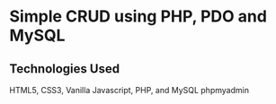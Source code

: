 # Simple CRUD using PHP, PDO and MySQL

## Technologies Used

HTML5, CSS3, Vanilla Javascript, PHP, and MySQL phpmyadmin
